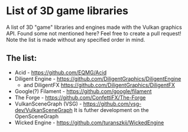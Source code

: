 # List of 3D game libraries
A list of 3D "game" libraries and engines made with the Vulkan graphics API. Found some not mentioned here? Feel free to create a pull request!
Note the list is made without any specified order in mind.

## The list:
* Acid - https://github.com/EQMG/Acid
* Diligent Engine - https://github.com/DiligentGraphics/DiligentEngine
  * and DiligentFX https://github.com/DiligentGraphics/DiligentFX
* Google(?) Filament - https://github.com/google/filament
* The Forge - https://github.com/ConfettiFX/The-Forge
* VulkanSceneGraph (VSG) - https://github.com/vsg-dev/VulkanSceneGraph
It is futher development on the OpenSceneGraph
* Wicked Engine - https://github.com/turanszkij/WickedEngine
